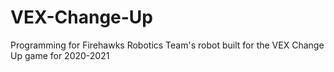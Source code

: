 # VEX-Change-Up
Programming for Firehawks Robotics Team's robot built for the VEX Change Up game for 2020-2021
